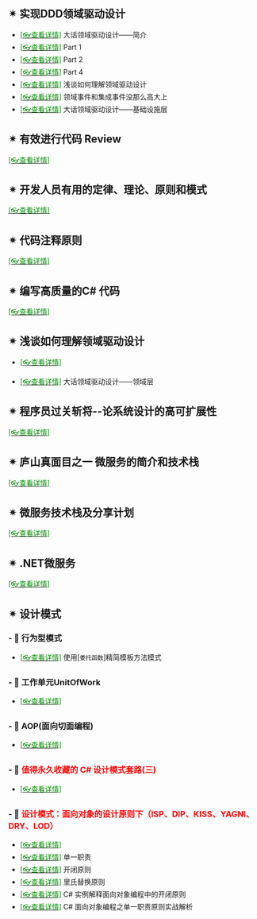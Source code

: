 <br/>

## ✴ 实现DDD领域驱动设计

- [<span style='color:#008B00'>[👓查看详情]</span>](https://mp.weixin.qq.com/s?__biz=MzAwNTMxMzg1MA==&mid=2654088547&idx=6&sn=7c45f44fb89ff3fe8696a3d1e51ae2a1&chksm=80d80936b7af802061b996aa496badb844f1172ef44b762f1ec4124f025b0082792be8a5f1c1&mpshare=1&scene=23&srcid=031405zb1S70BTaioovyEfjD&sharer_sharetime=1647221642631&sharer_shareid=59de2f213c6a6639f6a4600116f6fabf#rd ':target=_blank') 大话领域驱动设计——简介
- [<span style='color:#008B00'>[👓查看详情]</span>](https://mp.weixin.qq.com/s?__biz=MzAwNTMxMzg1MA==&mid=2654087489&idx=2&sn=13c0405669f8bcbdf3b29169e96c3a79&chksm=80d80d14b7af8402ab4a53a5bc985d84714a90e5fd1393d1a43fff9f62451e71cbc924ce8042&mpshare=1&scene=23&srcid=0121aYTxRLldRWNfo0WpVWzA&sharer_sharetime=1642762792632&sharer_shareid=59de2f213c6a6639f6a4600116f6fabf#rd ':target=_blank') Part 1
- [<span style='color:#008B00'>[👓查看详情]</span>](https://mp.weixin.qq.com/s?__biz=MzAwNTMxMzg1MA==&mid=2654088142&idx=2&sn=9b5c511a4958bcfc803fe081d3bf0451&chksm=80d80f9bb7af868decd0a999cc25fbf7ebc780501e943afcece846455ab89aee4c4989171610&mpshare=1&scene=23&srcid=0228haISadUQgtlxxVq7QqIT&sharer_sharetime=1646012128460&sharer_shareid=59de2f213c6a6639f6a4600116f6fabf#rd ':target=_blank') Part 2
- [<span style='color:#008B00'>[👓查看详情]</span>](https://mp.weixin.qq.com/s?__biz=MzAwNTMxMzg1MA==&mid=2654088547&idx=5&sn=7872312db99ed13040085eb9bbc5a916&chksm=80d80936b7af80205482502eca58891ca85838f68b829749b74c7ecba3694a35c8c747d00533&mpshare=1&scene=23&srcid=0314u7nq3xywE4MKUQXJD9KK&sharer_sharetime=1647221622364&sharer_shareid=59de2f213c6a6639f6a4600116f6fabf#rd ':target=_blank') Part 4
- [<span style='color:#008B00'>[👓查看详情]</span>](https://mp.weixin.qq.com/s?__biz=MzAwNTMxMzg1MA==&mid=2654087489&idx=2&sn=13c0405669f8bcbdf3b29169e96c3a79&chksm=80d80d14b7af8402ab4a53a5bc985d84714a90e5fd1393d1a43fff9f62451e71cbc924ce8042&mpshare=1&scene=23&srcid=0121aYTxRLldRWNfo0WpVWzA&sharer_sharetime=1642762792632&sharer_shareid=59de2f213c6a6639f6a4600116f6fabf#rd ':target=_blank') 浅谈如何理解领域驱动设计
- [<span style='color:#008B00'>[👓查看详情]</span>](https://mp.weixin.qq.com/s?__biz=MzAwNTMxMzg1MA==&mid=2654089580&idx=1&sn=9b95cf9dc435c4f5ed6d109acbefc144&chksm=80d81539b7af9c2f1b41ff6fcd1198e5189595a5d6b1f323048b00347d2f904c956cfec4a381&mpshare=1&scene=23&srcid=0425fTgzWtM9JIow8sjyrlVT&sharer_sharetime=1650861285020&sharer_shareid=a6c83a6b87e114417312bf85e473adcb#rd ':target=_blank') 领域事件和集成事件没那么高大上
- [<span style='color:#008B00'>[👓查看详情]</span>](https://mp.weixin.qq.com/s?__biz=MzAwNTMxMzg1MA==&mid=2654090801&idx=6&sn=913d1d20b67c3e4f4bfcdee445ef6721&chksm=80d81264b7af9b729067b6af2335726093236bc3f3b533c7df23411e7d134e12c3ae178f30d5&mpshare=1&scene=23&srcid=0613Gxtidu2R548L5OtvvK2Y&sharer_sharetime=1655082507070&sharer_shareid=a6c83a6b87e114417312bf85e473adcb#rd ':target=_blank') 大话领域驱动设计——基础设施层

## ✴ 有效进行代码 Review

[<span style='color:#008B00'>[👓查看详情]</span>](https://mp.weixin.qq.com/s?__biz=MzI3MDE0NzYwNA==&mid=2651441474&idx=3&sn=499397848b67ebce4e5005987966b5e8&chksm=f128e039c65f692febac0bcf7070769e4b6efa017e242f0793ba0f6bbb539187790e87d5e3d5&mpshare=1&scene=23&srcid=12074LefjUlPnqVsbMKzWlK6&sharer_sharetime=1607323101603&sharer_shareid=59de2f213c6a6639f6a4600116f6fabf#rd ':target=_blank') 

## ✴ 开发人员有用的定律、理论、原则和模式

[<span style='color:#008B00'>[👓查看详情]</span>](https://mp.weixin.qq.com/s?__biz=MzI3MDE0NzYwNA==&mid=2651442023&idx=2&sn=2c32d4079aaf0f39ae7066ed4bed7cb9&chksm=f128e21cc65f6b0a277baedb70ed7d1cbe181bac50d993296a6345e8a5a026efd60b356ad606&mpshare=1&scene=23&srcid=01106BKzmqbPTMFvwS4aMyI9&sharer_sharetime=1610286186487&sharer_shareid=59de2f213c6a6639f6a4600116f6fabf#rd ':target=_blank') 

## ✴ 代码注释原则

[<span style='color:#008B00'>[👓查看详情]</span>](https://mp.weixin.qq.com/s?__biz=MzU4ODI1MjA3NQ==&mid=2247495674&idx=1&sn=1416e0a24274e363265fbcee67e4c83c&chksm=fddd393ecaaab028c571a477cee87004639f1a7f658b334bb4f365e539b23f71c07eaf724f4d&scene=132#wechat_redirect ':target=_blank') 

## ✴ 编写高质量的C# 代码

[<span style='color:#008B00'>[👓查看详情]</span>](https://mp.weixin.qq.com/s?__biz=MjM5MzI5Mzg1OA==&mid=2247485701&idx=1&sn=575cd19927bb6904396feb80b925e3ce&chksm=a6987a4891eff35e4bc9c0df55ccbe6c674252540a4e2748c02cc9395abd93faa70e1ca53c9b&mpshare=1&scene=23&srcid=0126DtYnGIDjzXb6TkU5LsAJ&sharer_sharetime=1611629308347&sharer_shareid=59de2f213c6a6639f6a4600116f6fabf#rd ':target=_blank') 

## ✴ 浅谈如何理解领域驱动设计

- [<span style='color:#008B00'>[👓查看详情]</span>](https://mp.weixin.qq.com/s?__biz=MjM5MzI5Mzg1OA==&mid=2247488533&idx=2&sn=1062a5b25c01ff2898cae99d873bbee6&chksm=a698675891efee4e5f8e602abbfe9a2cd2165bf0ed9f84b19f69a84690b44e65537b1ea9fa1a&mpshare=1&scene=23&srcid=0208JS4cABGdT3BE6O7qekvD&sharer_sharetime=1612769636084&sharer_shareid=59de2f213c6a6639f6a4600116f6fabf#rd ':target=_blank') 

- [<span style='color:#008B00'>[👓查看详情]</span>](https://mp.weixin.qq.com/s?__biz=MzAwNTMxMzg1MA==&mid=2654090435&idx=4&sn=e59f66e1153025340aa8c408724d5b44&chksm=80d81096b7af99801628425a2a640c0d931413aa9c4aff7588c8f811a7c657acff7d83d53d71&mpshare=1&scene=23&srcid=0530Af9cALz5ThimiVtSf5CU&sharer_sharetime=1653869687299&sharer_shareid=a6c83a6b87e114417312bf85e473adcb#rd ':target=_blank') 大话领域驱动设计——领域层

## ✴ 程序员过关斩将--论系统设计的高可扩展性

[<span style='color:#008B00'>[👓查看详情]</span>](https://mp.weixin.qq.com/s?__biz=MzAwNTMxMzg1MA==&mid=2654081519&idx=1&sn=7c2bff694ddbfed6cbb0fee76d71643c&chksm=80d835bab7afbcac7e268d5570fa50ae2300f94eaec0455def0dfd781ba9bcd9449b7316ce11&mpshare=1&scene=23&srcid=0213fsYcAvgLzmRsUAc4Wt1y&sharer_sharetime=1613185056581&sharer_shareid=59de2f213c6a6639f6a4600116f6fabf#rd ':target=_blank') 

## ✴ 庐山真面目之一 微服务的简介和技术栈

[<span style='color:#008B00'>[👓查看详情]</span>](https://mp.weixin.qq.com/s?__biz=MzAwNTMxMzg1MA==&mid=2654081659&idx=3&sn=2f2acecc45737868361df7f6329c37bd&chksm=80d8362eb7afbf38b87a27a82a3fa87eba1f65e31150575035fe23eb45ec03a684991afc1635&mpshare=1&scene=23&srcid=0213xLbzU2Bbg5oOVwPiVLeK&sharer_sharetime=1613185247031&sharer_shareid=59de2f213c6a6639f6a4600116f6fabf#rd ':target=_blank') 

## ✴ 微服务技术栈及分享计划

[<span style='color:#008B00'>[👓查看详情]</span>](https://mp.weixin.qq.com/s?__biz=MzAwNTMxMzg1MA==&mid=2654081793&idx=1&sn=e6c93cf328ffe123064708141331b20d&chksm=80d83754b7afbe42c7f3bd97907e4baba424919f9f134dd42373584032bb1a9e293753c15b22&mpshare=1&scene=23&srcid=0213rauCQX12DVEzvJL5P68m&sharer_sharetime=1613185331862&sharer_shareid=59de2f213c6a6639f6a4600116f6fabf#rd ':target=_blank') 

## ✴ .NET微服务

[<span style='color:#008B00'>[👓查看详情]</span>](https://mp.weixin.qq.com/s?__biz=MzAwNTMxMzg1MA==&mid=2654082576&idx=4&sn=66d37e5e713762103fdc6f3aa9a4e1b3&chksm=80d83245b7afbb53bef0d09542ca1dfd4090ffc597734ffacecc215072da18d7f25f4890a28a&mpshare=1&scene=23&srcid=0216AOzWhY729V2KFmVealkF&sharer_sharetime=1613459223304&sharer_shareid=59de2f213c6a6639f6a4600116f6fabf#rd ':target=_blank') 

## ✴ 设计模式

### \- 🔸 行为型模式

- [<span style='color:#008B00'>[👓查看详情]</span>](https://mp.weixin.qq.com/s?__biz=MjM5MzI5Mzg1OA==&mid=2247483709&idx=1&sn=e09ca49378408dff234e058ae92e084f&chksm=a698727091effb66d17d39af3336fc5ec46e2f881f9d1f2aee59fabee41dff5a506bac09e697&mpshare=1&scene=23&srcid=0112F5HgigHwWUHD1dtLEgmH&sharer_sharetime=1610435967375&sharer_shareid=59de2f213c6a6639f6a4600116f6fabf#rd ':target=_blank') 使用[`委托函数`]精简模板方法模式

### \- 🔸 工作单元UnitOfWork

- [<span style='color:#008B00'>[👓查看详情]</span>](https://mp.weixin.qq.com/s?__biz=MzAwNTMxMzg1MA==&mid=2654083006&idx=2&sn=eb61e17e5fd9613dc8ff9d1577f3d7eb&chksm=80d833ebb7afbafd99c97de41ac6df6d71aed35463bc53c3a631a313d9096fb98276a583b66a&mpshare=1&scene=23&srcid=0323woQUiqwLtALb4Hxmv05o&sharer_sharetime=1616454227240&sharer_shareid=59de2f213c6a6639f6a4600116f6fabf#rd ':target=_blank') 

### \- 🔸 AOP(面向切面编程)

- [<span style='color:#008B00'>[👓查看详情]</span>](https://mp.weixin.qq.com/s?__biz=MjM5MzI5Mzg1OA==&mid=2247489602&idx=3&sn=e0d867905afd0772bbb31f789f62d5f8&chksm=a6986b0f91efe219ef947e43cdc896d33c751f8d60b844f211b08ae2b7ca0e414ef89f1c6df6&mpshare=1&scene=23&srcid=0610hzeR3mpK0JLO732AHXhA&sharer_sharetime=1623316736465&sharer_shareid=59de2f213c6a6639f6a4600116f6fabf#rd ':target=_blank') 

### \- 🔸 <span style='color:red'>值得永久收藏的 C# 设计模式套路(三)</span>

- [<span style='color:#008B00'>[👓查看详情]</span>](https://mp.weixin.qq.com/s?__biz=MzAwNTMxMzg1MA==&mid=2654086943&idx=7&sn=08867e7f7b5285fa49ee0755add2c44e&chksm=80d8034ab7af8a5c6812adf8ccbb8006455523c79802bbb15e504ebc73b2a75f87437ace8b95&mpshare=1&scene=23&srcid=1202n5FXeT7VoDdid6whHDZD&sharer_sharetime=1638405942101&sharer_shareid=59de2f213c6a6639f6a4600116f6fabf#rd ':target=_blank') 

### \- 🔸 <span style='color:red'>设计模式：面向对象的设计原则下（ISP、DIP、KISS、YAGNI、DRY、LOD）</span>

- [<span style='color:#008B00'>[👓查看详情]</span>](https://mp.weixin.qq.com/s?__biz=MzAwNTMxMzg1MA==&mid=2654087226&idx=5&sn=73bc1a30bc0f75736b429837eafaf6ae&chksm=80d80c6fb7af8579c1b7ca72c898e102e664069f3835f18af694d5330baf18f1e6f7a89d0253&mpshare=1&scene=23&srcid=1228Wx7N88awZ7Bn3cj27lvS&sharer_sharetime=1640678977599&sharer_shareid=59de2f213c6a6639f6a4600116f6fabf#rd ':target=_blank') 
- [<span style='color:#008B00'>[👓查看详情]</span>](https://mp.weixin.qq.com/s?__biz=MzU2OTY3MTYzOA==&mid=2247489927&idx=1&sn=f0436ef0757b1ab01de1b96952926a78&chksm=fcfa733ecb8dfa28cdfb33de59ef63a5cee9194110bd6d0c2805fb53eeb09066d8d9b530dff1&mpshare=1&scene=23&srcid=0308bH64iPo9ys77A2Tpbc77&sharer_sharetime=1646698294771&sharer_shareid=59de2f213c6a6639f6a4600116f6fabf#rd ':target=_blank') 单一职责
- [<span style='color:#008B00'>[👓查看详情]</span>](https://mp.weixin.qq.com/s?__biz=MzAwNTMxMzg1MA==&mid=2654087993&idx=6&sn=9c70335af9bbe7b8177c2f64c46efd4f&chksm=80d80f6cb7af867aaedd4bc8af1bbb7b19a31c884f03dfdd47e49f8857a776f0ab705afc56f7&mpshare=1&scene=23&srcid=0220SpN06xB4WFNo6T2vbNOo&sharer_sharetime=1645317579387&sharer_shareid=59de2f213c6a6639f6a4600116f6fabf#rd ':target=_blank') 开闭原则
- [<span style='color:#008B00'>[👓查看详情]</span>](https://mp.weixin.qq.com/s?__biz=MzAwNTMxMzg1MA==&mid=2654088139&idx=4&sn=47ec9619ba65c412058a946e16b4ebb0&chksm=80d80f9eb7af86880c842164984bf12feb840be8005bec9c31c7d0165ff53be57e4895496935&mpshare=1&scene=23&srcid=0227PDsfjoNfe6uJA9qi9CSV&sharer_sharetime=1645926087228&sharer_shareid=59de2f213c6a6639f6a4600116f6fabf#rd ':target=_blank') 里氏替换原则
- [<span style='color:#008B00'>[👓查看详情]</span>](https://mp.weixin.qq.com/s?__biz=MzU2OTY3MTYzOA==&mid=2247489929&idx=1&sn=d0e54b817fe046415d430d929c607b6e&chksm=fcfa7330cb8dfa26eecc2eb561180df852d72dc4bf8cbf9d4c9a85749142a8881ad88c0e9f3b&mpshare=1&scene=23&srcid=03098aj7ecFYPsTK3wEDfKUp&sharer_sharetime=1646784973888&sharer_shareid=59de2f213c6a6639f6a4600116f6fabf#rd ':target=_blank') C# 实例解释面向对象编程中的开闭原则
- [<span style='color:#008B00'>[👓查看详情]</span>](https://mp.weixin.qq.com/s?__biz=MzU2OTY3MTYzOA==&mid=2247490376&idx=1&sn=a5af122468f91ee4722a4cec6e010b48&chksm=fcfa71f1cb8df8e7d8ef26f1cc8b2d3ec79d9182825c0729998d2fcd2b34db3c0976b7c84b8c&mpshare=1&scene=23&srcid=0613G2WVSywAhlQO12bJiuZI&sharer_sharetime=1655082527945&sharer_shareid=a6c83a6b87e114417312bf85e473adcb#rd ':target=_blank') C# 面向对象编程之单一职责原则实战解析



